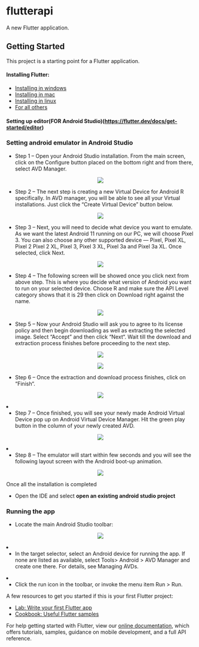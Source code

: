 # flutterapi

A new Flutter application.

## Getting Started

This project is a starting point for a Flutter application.

#### Installing Flutter:
- [Installing in windows](https://flutter.dev/docs/get-started/install/windows)
- [Installing in mac](https://flutter.dev/docs/get-started/install/macos)
- [Installing in linux](https://flutter.dev/docs/get-started/install/linux)
- [For all others](https://flutter.dev/docs/get-started/install)

#### Setting up editor(FOR Android Studio)(https://flutter.dev/docs/get-started/editor)


### Setting android emulator in Android Studio
- Step 1 – Open your Android Studio installation. From the main screen, click on the Configure button placed on the bottom right and from there, select AVD Manager.

<p align="center">
  <img src="https://malacupa.com/public/pics/android-studio-welcome-screen.png" />
</p>

- Step 2 – The next step is creating a new Virtual Device for Android R specifically. In AVD manager, you will be able to see all your Virtual installations. Just click the “Create Virtual Device” button below.
<p align="center">
  <img src="https://cdn.teamandroid.com/wp-content/uploads/2019/09/Install-Android10-TA-2.jpg" />
</p>

- Step 3 – Next, you will need to decide what device you want to emulate. As we want the latest Android 11 running on our PC, we will choose Pixel 3. You can also choose any other supported device — Pixel, Pixel XL, Pixel 2 Pixel 2 XL, Pixel 3, Pixel 3 XL, Pixel 3a and Pixel 3a XL. Once selected, click Next.
<p align="center">
  <img src="https://cdn.teamandroid.com/wp-content/uploads/2019/09/Install-Android10-TA-3-700x476.jpg" />
</p>

- Step 4 – The following screen will be showed once you click next from above step. This is where you decide what version of Android you want to run on your selected device. Choose R and make sure the API Level category shows that it is 29 then click on Download right against the name.
<p align="center">
  <img src="https://cdn.teamandroid.com/wp-content/uploads/2020/03/Android-11-Emulator-PC-TA-1-700x475.jpg" />
</p>

- Step 5 – Now your Android Studio will ask you to agree to its license policy and then begin downloading as well as extracting the selected image. Select “Accept” and then click “Next“. Wait till the download and extraction process finishes before proceeding to the next step.
<p align="center">
  <img src="https://cdn.teamandroid.com/wp-content/uploads/2016/05/Setup-Andriod-Emulator-5-700x592.png" />
</p>
<p align="center">
  <img src="https://cdn.teamandroid.com/wp-content/uploads/2020/03/Android-11-Emulator-PC-TA-2-700x528.jpg" />
</p>

-  Step 6 – Once the extraction and download process finishes, click on “Finish“.
<p align="center">
  <img src="https://cdn.teamandroid.com/wp-content/uploads/2020/03/Android-11-Emulator-PC-TA-3-700x528.jpg" />
</p

- - Step 7 – Once finished, you will see your newly made Android Virtual Device pop up on Android Virtual Device Manager. Hit the green play button in the column of your newly created AVD.
<p align="center">
  <img src="https://cdn.teamandroid.com/wp-content/uploads/2020/03/Android-11-Emulator-PC-TA-6-700x368.jpg" />
</p

- - Step 8 – The emulator will start within few seconds and you will see the following layout screen with the Android boot-up animation.
<p align="center">
  <img src="https://cdn.teamandroid.com/wp-content/uploads/2020/03/Android-11-Emulator-PC-TA-7.jpg" />
</p


Once all the installation is completed
- Open the IDE and select **open an existing android studio project**

### Running the app ###
- Locate the main Android Studio toolbar:
<p align="center">
  <img src="https://flutter.dev/assets/tools/android-studio/main-toolbar-8f8e4ce1c7a5ec70c4a288837aa3ea083fe03deef28d99567a391ef005a59c3f.png" />
</p
  
- - In the target selector, select an Android device for running the app. If none are listed as available, select Tools> Android > AVD Manager and create one there. For details,   see Managing AVDs.

- - Click the run icon in the toolbar, or invoke the menu item Run > Run.


A few resources to get you started if this is your first Flutter project:

- [Lab: Write your first Flutter app](https://flutter.dev/docs/get-started/codelab)
- [Cookbook: Useful Flutter samples](https://flutter.dev/docs/cookbook)

For help getting started with Flutter, view our
[online documentation](https://flutter.dev/docs), which offers tutorials,
samples, guidance on mobile development, and a full API reference.
